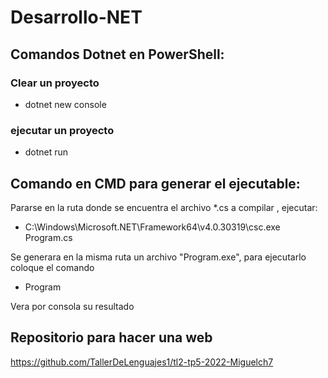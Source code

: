 # Desarrollo-NET

## Comandos Dotnet en PowerShell:

### Clear un proyecto

* dotnet new console

### ejecutar un proyecto

* dotnet run

## Comando en CMD para generar el ejecutable:

Pararse en la ruta donde se encuentra el archivo *.cs a compilar , ejecutar:

* C:\Windows\Microsoft.NET\Framework64\v4.0.30319\csc.exe Program.cs

Se generara en la misma ruta un archivo "Program.exe", para ejecutarlo coloque el comando

* Program

Vera por consola su resultado


## Repositorio para hacer una web 

https://github.com/TallerDeLenguajes1/tl2-tp5-2022-Miguelch7